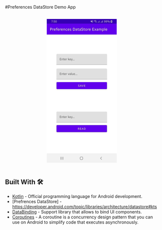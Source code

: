 #Preferences DataStore Demo App

<br/>

<div align="center">
  <img src="ss/s_1.jpg" width="230px" /> 
</div>

<br/>


## Built With 🛠
- [Kotlin](https://kotlinlang.org/) - Official programming language for Android development.
- [Prefrences DataStore] - https://developer.android.com/topic/libraries/architecture/datastore#kts
- [DataBinding](https://developer.android.com/topic/libraries/data-binding) - Support library that allows to bind UI components.
- [Coroutines](https://developer.android.com/kotlin/coroutines) - A coroutine is a concurrency design pattern that you can use on Android to simplify code that executes asynchronously.

